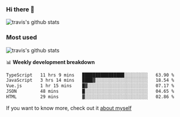 ### Hi there 👋

<!--
**HondryTravis/HondryTravis** is a ✨ _special_ ✨ repository because its `README.md` (this file) appears on your GitHub profile.

Here are some ideas to get you started:

- 🔭 I’m currently working on ...
- 🌱 I’m currently learning ...
- 👯 I’m looking to collaborate on ...
- 🤔 I’m looking for help with ...
- 💬 Ask me about ...
- 📫 How to reach me: ...
- 😄 Pronouns: ...
- ⚡ Fun fact: ...
-->

![travis's github stats](https://github-readme-stats.vercel.app/api?username=HondryTravis&hide=stars)
### Most used
![travis's github stats](https://github-readme-stats.anuraghazra1.vercel.app/api/top-langs/?username=HondryTravis&layout=compact&hide_title=true)

📊 **Weekly development breakdown**

<!--START_SECTION:waka-->

```txt
TypeScript   11 hrs 9 mins   ████████████████░░░░░░░░░   63.90 %
JavaScript   3 hrs 14 mins   ████▓░░░░░░░░░░░░░░░░░░░░   18.54 %
Vue.js       1 hr 15 mins    █▓░░░░░░░░░░░░░░░░░░░░░░░   07.17 %
JSON         48 mins         █░░░░░░░░░░░░░░░░░░░░░░░░   04.65 %
HTML         29 mins         ▓░░░░░░░░░░░░░░░░░░░░░░░░   02.86 %
```

<!--END_SECTION:waka-->

If you want to know more, check out it [about myself](https://hondrytravis.github.io/)
